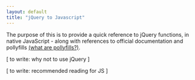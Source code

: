 ```yaml
---
layout: default
title: "jQuery to Javascript"
---
```


The purpose of this is to provide a quick reference to jQuery functions, in native JavaScript - along with references to official documentation and pollyfills [(what are pollyfills?)](https://remysharp.com/2010/10/08/what-is-a-polyfill).

[ to write: why not to use jQuery ]

[ to write: recommended reading for JS ]